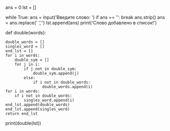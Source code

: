 ans = 0
lst = []


while True:
    ans = input('Введите слово: ')
    if ans == '':
        break
    ans.strip()
    ans = ans.replace(' ','')
    lst.append(ans)
    print('Слово добавлено в список!')
    


def double(words):
    
    double_words = []
    singles_word = []
    end_lst = []
    for i in words:
        double_sym = []
        for j in i:
            if j not in double_sym:
                double_sym.append(j)
            else:
                if i not in double_words:
                    double_words.append(i)
    for i in words:
        if i not in double_words:
            singles_word.append(i)
    end_lst.append(double_words)
    end_lst.append(singles_word)
    return end_lst

print(double(lst))
